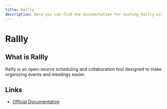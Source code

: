 ```yaml
---
title: Rallly
description: Here you can find the documentation for hosting Rallly with Coolify.
---
```


# Rallly

<ZoomableImage src="/docs/images/services/rallly.svg" />

## What is Rallly

Rallly is an open-source scheduling and collaboration tool designed to make organizing events and meetings easier.

## Links

- [Official Documentation](https://support.rallly.co/self-hosting/introduction?utm_source=coolify.io)
